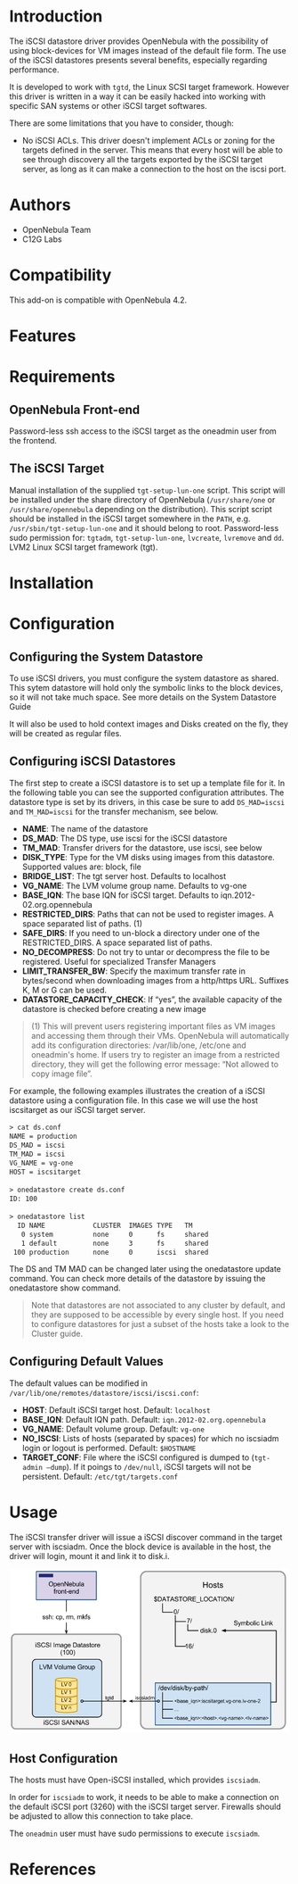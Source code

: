 # Introduction

The iSCSI datastore driver provides OpenNebula with the possibility of using block-devices for VM images instead of the default file form. The use of the iSCSI datastores presents several benefits, especially regarding performance.

It is developed to work with `tgtd`, the Linux SCSI target framework. However this driver is written in a way it can be easily hacked into working with specific SAN systems or other iSCSI target softwares.

There are some limitations that you have to consider, though:

* No iSCSI ACLs. This driver doesn't implement ACLs or zoning for the targets defined in the server. This means that every host will be able to see through discovery all the targets exported by the iSCSI target server, as long as it can make a connection to the host on the iscsi port.

# Authors

* OpenNebula Team
* C12G Labs

# Compatibility

This add-on is compatible with OpenNebula 4.2.

# Features

# Requirements

## OpenNebula Front-end

Password-less ssh access to the iSCSI target as the oneadmin user from the frontend.

## The iSCSI Target

Manual installation of the supplied `tgt-setup-lun-one` script. This script will be installed under the share directory of OpenNebula (`/usr/share/one` or `/usr/share/opennebula` depending on the distribution). This script script should be installed in the iSCSI target somewhere in the `PATH`, e.g. `/usr/sbin/tgt-setup-lun-one` and it should belong to root.
Password-less sudo permission for: `tgtadm`, `tgt-setup-lun-one`, `lvcreate`, `lvremove` and `dd`.
LVM2 Linux SCSI target framework (tgt).

# Installation 
# Configuration

## Configuring the System Datastore

To use iSCSI drivers, you must configure the system datastore as shared. This sytem datastore will hold only the symbolic links to the block devices, so it will not take much space. See more details on the System Datastore Guide

It will also be used to hold context images and Disks created on the fly, they will be created as regular files.

## Configuring iSCSI Datastores

The first step to create a iSCSI datastore is to set up a template file for it. In the following table you can see the supported configuration attributes. The datastore type is set by its drivers, in this case be sure to add `DS_MAD=iscsi` and `TM_MAD=iscsi` for the transfer mechanism, see below.

* **NAME**: The name of the datastore
* **DS_MAD**: The DS type, use iscsi for the iSCSI datastore
* **TM_MAD**: Transfer drivers for the datastore, use iscsi, see below
* **DISK_TYPE**: Type for the VM disks using images from this datastore. Supported values are: block, file
* **BRIDGE_LIST**: The tgt server host. Defaults to localhost
* **VG_NAME**: The LVM volume group name. Defaults to vg-one
* **BASE_IQN**: The base IQN for iSCSI target. Defaults to iqn.2012-02.org.opennebula
* **RESTRICTED_DIRS**: Paths that can not be used to register images. A space separated list of paths. (1)
* **SAFE_DIRS**: If you need to un-block a directory under one of the RESTRICTED_DIRS. A space separated list of paths.
* **NO_DECOMPRESS**: Do not try to untar or decompress the file to be registered. Useful for specialized Transfer Managers
* **LIMIT_TRANSFER_BW**: Specify the maximum transfer rate in bytes/second when downloading images from a http/https URL. Suffixes K, M or G can be used.
* **DATASTORE_CAPACITY_CHECK**: If “yes”, the available capacity of the datastore is checked before creating a new image

> (1) This will prevent users registering important files as VM images and accessing them through their VMs. OpenNebula will automatically add its configuration directories: /var/lib/one, /etc/one and oneadmin's home. If users try to register an image from a restricted directory, they will get the following error message: “Not allowed to copy image file”.

For example, the following examples illustrates the creation of a iSCSI datastore using a configuration file. In this case we will use the host iscsitarget as our iSCSI target server.

~~~~
> cat ds.conf
NAME = production
DS_MAD = iscsi
TM_MAD = iscsi
VG_NAME = vg-one
HOST = iscsitarget

> onedatastore create ds.conf
ID: 100

> onedatastore list
  ID NAME            CLUSTER  IMAGES TYPE   TM    
   0 system          none     0      fs     shared
   1 default         none     3      fs     shared
 100 production      none     0      iscsi  shared
~~~~

The DS and TM MAD can be changed later using the onedatastore update command. You can check more details of the datastore by issuing the onedatastore show command.

> Note that datastores are not associated to any cluster by default, and they are supposed to be accessible by every single host. If you need to configure datastores for just a subset of the hosts take a look to the Cluster guide.

## Configuring Default Values

The default values can be modified in `/var/lib/one/remotes/datastore/iscsi/iscsi.conf`:

* **HOST**: Default iSCSI target host. Default: `localhost`
* **BASE_IQN**: Default IQN path. Default: `iqn.2012-02.org.opennebula`
* **VG_NAME**: Default volume group. Default: `vg-one`
* **NO_ISCSI**: Lists of hosts (separated by spaces) for which no iscsiadm login or logout is performed. Default: `$HOSTNAME`
* **TARGET_CONF**: File where the iSCSI configured is dumped to (`tgt-admin –dump`). If it poings to `/dev/null`, iSCSI targets will not be persistent. Default: `/etc/tgt/targets.conf`

# Usage 

The iSCSI transfer driver will issue a iSCSI discover command in the target server with iscsiadm. Once the block device is available in the host, the driver will login, mount it and link it to disk.i.

![ds_iscsi](images/ds_iscsi.png)

## Host Configuration

The hosts must have Open-iSCSI installed, which provides `iscsiadm`.

In order for `iscsiadm` to work, it needs to be able to make a connection on the default iSCSI port (3260) with the iSCSI target server. Firewalls should be adjusted to allow this connection to take place.

The `oneadmin` user must have sudo permissions to execute `iscsiadm`.

# References 



